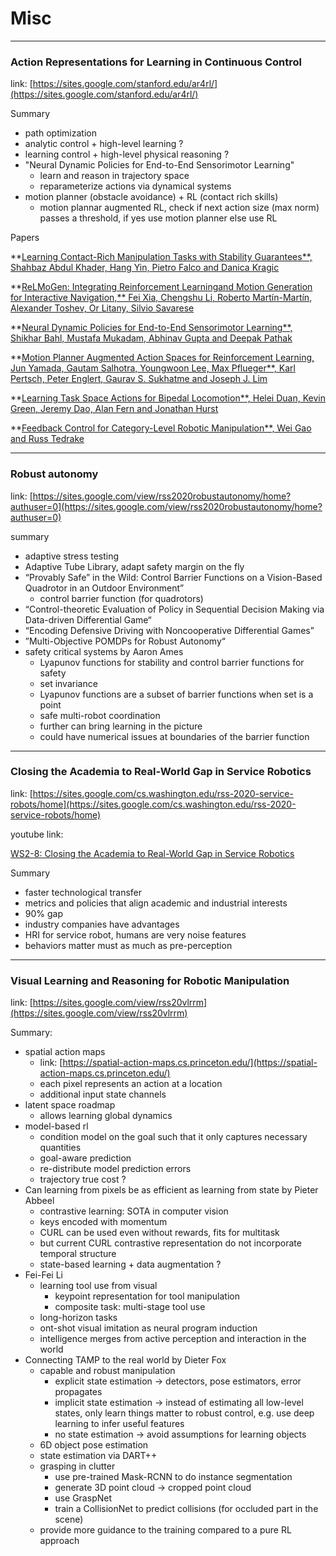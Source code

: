 # Misc

---

### Action Representations for Learning in Continuous Control

link: [https://sites.google.com/stanford.edu/ar4rl/](https://sites.google.com/stanford.edu/ar4rl/)

Summary

- path optimization
- analytic control + high-level learning ?
- learning control + high-level physical reasoning ?
- "Neural Dynamic Policies for End-to-End Sensorimotor Learning"
    - learn and reason in trajectory space
    - reparameterize actions via dynamical systems
- motion planner (obstacle avoidance) + RL (contact rich skills)
    - motion plannar augmented RL, check if next action size (max norm) passes a threshold, if yes use motion planner else use RL

Papers 

**[Learning Contact-Rich Manipulation Tasks with Stability Guarantees**, Shahbaz Abdul Khader, Hang Yin, Pietro Falco and Danica Kragic](https://drive.google.com/file/d/1kCNi3Av8psvicuWPwXwsrRRfbxM3ZiYm/view?usp=sharing)

**[ReLMoGen: Integrating Reinforcement Learningand Motion Generation for Interactive Navigation,** Fei Xia, Chengshu Li, Roberto Martín-Martín, Alexander Toshev, Or Litany, Silvio Savarese](https://drive.google.com/file/d/1yYQ8-JtOf7ve4XBYqURokoyPeqJwwbnl/view?usp=sharing)

**[Neural Dynamic Policies for End-to-End Sensorimotor Learning**, Shikhar Bahl, Mustafa Mukadam, Abhinav Gupta and Deepak Pathak](https://drive.google.com/file/d/1JLTNtKd1yWAjJ8rxzCO52FJfWOTsDpyb/view?usp=sharing)

**[Motion Planner Augmented Action Spaces for Reinforcement Learning, Jun Yamada, Gautam Salhotra, Youngwoon Lee, Max Pflueger**, Karl Pertsch, Peter Englert, Gaurav S. Sukhatme and Joseph J. Lim](https://drive.google.com/file/d/1QaEBRzAmoQ0qsm3Hejvqy6VqZ5Vr8Oob/view?usp=sharing)

**[Learning Task Space Actions for Bipedal Locomotion**, Helei Duan, Kevin Green, Jeremy Dao, Alan Fern and Jonathan Hurst](https://drive.google.com/file/d/1JScljjyXSpGUVG4PQkixTQLh16TkNQzK/view?usp=sharing)

**[Feedback Control for Category-Level Robotic Manipulation**, Wei Gao and Russ Tedrake](https://drive.google.com/file/d/1uSJD4d_pkGulDxixifNgL3U-ypE1xCy8/view?usp=sharing)

---

### Robust autonomy

link: [https://sites.google.com/view/rss2020robustautonomy/home?authuser=0](https://sites.google.com/view/rss2020robustautonomy/home?authuser=0)

summary 

- adaptive stress testing
- Adaptive Tube Library, adapt safety margin on the fly
- “Provably Safe” in the Wild: Control Barrier Functions on a Vision-Based Quadrotor in an Outdoor Environment”
    - control barrier function (for quadrotors)
- “Control-theoretic Evaluation of Policy in Sequential Decision Making via Data-driven Differential Game“
- “Encoding Defensive Driving with Noncooperative Differential Games”
- ”Multi-Objective POMDPs for Robust Autonomy“
- safety critical systems by Aaron Ames
    - Lyapunov functions for stability and control barrier functions for safety
    - set invariance
    - Lyapunov functions are a subset of barrier functions when set is a point
    - safe multi-robot coordination
    - further can bring learning in the picture
    - could have numerical issues at boundaries of the barrier function

---

### Closing the Academia to Real-World Gap in Service Robotics

link: [https://sites.google.com/cs.washington.edu/rss-2020-service-robots/home](https://sites.google.com/cs.washington.edu/rss-2020-service-robots/home)

youtube link: 

[WS2-8: Closing the Academia to Real-World Gap in Service Robotics](https://www.youtube.com/watch?v=7nx_X9OkSbM)

Summary

- faster technological transfer
- metrics and policies that align academic and industrial interests
- 90% gap
- industry companies have advantages
- HRI for service robot, humans are very noise features
- behaviors matter must as much as pre-perception

---

### Visual Learning and Reasoning for Robotic Manipulation

link: [https://sites.google.com/view/rss20vlrrm](https://sites.google.com/view/rss20vlrrm)

Summary: 

- spatial action maps
    - link: [https://spatial-action-maps.cs.princeton.edu/](https://spatial-action-maps.cs.princeton.edu/)
    - each pixel represents an action at a location
    - additional input state channels
- latent space roadmap
    - allows learning global dynamics
- model-based rl
    - condition model on the goal such that it only captures necessary quantities
    - goal-aware prediction
    - re-distribute model prediction errors
    - trajectory true cost ?
- Can learning from pixels be as efficient as learning from state by Pieter Abbeel
    - contrastive learning: SOTA in computer vision
    - keys encoded with momentum
    - CURL can be used even without rewards, fits for multitask
    - but current CURL contrastive representation do not incorporate temporal structure
    - state-based learning + data augmentation ?
- Fei-Fei Li
    - learning tool use from visual
        - keypoint representation for tool manipulation
        - composite task: multi-stage tool use
    - long-horizon tasks
    - ont-shot visual imitation as neural program induction
    - intelligence merges from active perception and interaction in the world
- Connecting TAMP to the real world by Dieter Fox
    - capable and robust manipulation
        - explicit state estimation → detectors, pose estimators, error propagates
        - implicit state estimation →  instead of estimating all low-level states, only learn things matter to robust control, e.g. use deep learning to infer useful features
        - no state estimation → avoid assumptions for learning objects
    - 6D object pose estimation
    - state estimation via DART++
    - grasping in clutter
        - use pre-trained Mask-RCNN to do instance segmentation
        - generate 3D point cloud → cropped point cloud
        - use GraspNet
        - train a CollisionNet to predict collisions (for occluded part in the scene)
    - provide more guidance to the training compared to a pure RL approach